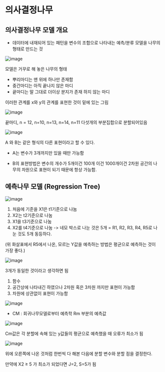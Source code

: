 # 의사결정나무

## 의사결정나무 모델 개요

- 데이터에 내재되어 있는 패턴을 변수의 조합으로 나타내는 예측/분류 모델을 나무의 형태로 만드는 것

![image](https://user-images.githubusercontent.com/79880336/111900434-ec961e80-8a75-11eb-9837-9b6f1d5cf21a.png)

모델은 거꾸로 해 놓은 나무의 형태
- 뿌리마디는 맨 위에 하나만 존재함
- 중간마디는 아직 끝나지 않은 마디
- 끝마디는 말 그대로 더이상 분지가 존재 하지 않는 마디

이러한 관계를 x와 y의 관계를 표현한 것이 밑에 있는 그림

![image](https://user-images.githubusercontent.com/79880336/111900494-2f57f680-8a76-11eb-8b25-908abb20e13c.png)

끝마디, n = 12, n=10, n=13, n=14, n=11 다섯개의 부분집합으로 분할되어있음

![image](https://user-images.githubusercontent.com/79880336/111900501-3ed73f80-8a76-11eb-8e46-459aea9b3781.png)

A 와 B는 같은 형식의 다른 표현이라고 할 수 있다. 

- A는 변수가 3개까지만 있을 때만 가능함

- B의 표현방법은 변수의 개수가 5개이건 100개 이건 1000개이건 2차원 공간의 나무의 차원으로 표현이 되기 때문에 항상 가능함.

## 예측나무 모델 (Regression Tree)

![image](https://user-images.githubusercontent.com/79880336/111900521-5f06fe80-8a76-11eb-8134-2dbd083a3063.png)

1. 처음에 기준을 X1은 t1기준으로 나눔
2. X2는 t2기준으로 나눔
3. X1을 t3기준으로 나눔
4. X2를 t4기준으로 나눔
-> 네모 박스로 나눈 것은 5개 = R1, R2, R3, R4, R5로 나눈 것도 5개 동등하다.

(위 화살표에서 R5에서 나온, 모르는 Y값을 예측하는 방법은 평균으로 예측하는 것이 가장 좋다.)

![image](https://user-images.githubusercontent.com/79880336/111900561-aa211180-8a76-11eb-8e11-5de3d208bb68.png)

3개가 동일한 것이라고 생각하면 됨
1. 함수
2. 공간상에 나타내긴 하였으나 2차원 혹은 3차원 까지만 표현이 가능함
3. 차원에 상관없이 표현이 가능함

![image](https://user-images.githubusercontent.com/79880336/111901590-7e088f00-8a7c-11eb-8a59-cec4d8543089.png)

- CM : 회귀나무모델로부터 예측학 Rm 부분의 예측값 

![image](https://user-images.githubusercontent.com/79880336/111900590-d50b6580-8a76-11eb-808f-671a677832dc.png)

Cm값은 각 분할에 속해 있는 y값들의 평균으로 예측했을 때 오류가 최소가 됨

![image](https://user-images.githubusercontent.com/79880336/111900601-ddfc3700-8a76-11eb-8d73-3577e4f16af6.png)

위에 오른쪽에 나온 것처럼 한번씩 다 해본 다음에 분할 변수와 분할 점을 결정한다.

만약에 X2 ≥ 5 가 최소가 되었다면 J=2, S=5가 됨

